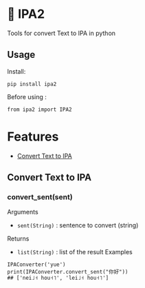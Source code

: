 #   📖  IPA2

Tools for convert Text to IPA in python

## Usage

Install:

```
pip install ipa2
```

Before using :
```
from ipa2 import IPA2
```

# Features
*   [Convert Text to IPA](#convert)  

<h2 id="convert">Convert Text to IPA</h2>    

### convert_sent(sent)
Arguments  
- `sent(String)` : sentence to convert (string)

Returns  
- `list(String)` : list of the result
Examples  
```
IPAConverter('yue')
print(IPAConverter.convert_sent("你好"))
## ['nei˩˧ hou˧˥', 'lei˩˧ hou˧˥']
```